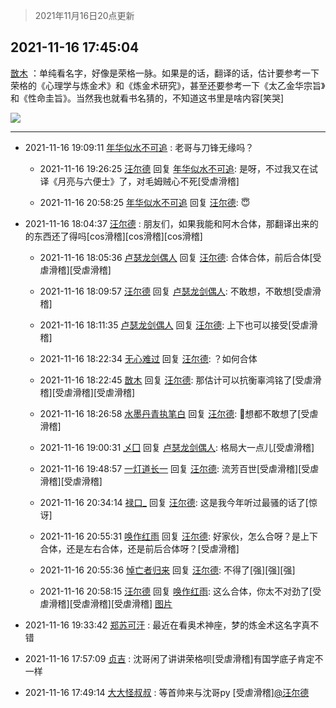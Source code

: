 > 2021年11月16日20点更新
<link rel="stylesheet" href="https://cdn.jsdelivr.net/gh/taotie6/sampleJSON@main/css/photo_show.css">
<meta name="referrer" content="no-referrer" />


 ## 2021-11-16 17:45:04 

 [㪚木](https://www.coolapk.com/feed/31514026?shareKey=M2FiZTdiNTdiZDNlNjE5MzgxNjM~) ：单纯看名字，好像是荣格一脉。如果是的话，翻译的话，估计要参考一下荣格的《心理学与炼金术》和《炼金术研究》，甚至还要参考一下《太乙金华宗旨》和《性命圭旨》。当然我也就看书名猜的，不知道这书里是啥内容[笑哭] 

<div class="album">
<img class="img-item" src="http://image.coolapk.com/feed/2018/1217/07/1081091_1545003920_5732@216x196.gif" />
</div>

 ------- 

- 2021-11-16 19:09:11 [年华似水不可追](uid=625421) : 老哥与刀锋无缘吗？ 

    - 2021-11-16 19:26:25 [汪尔德](uid=1595236) 回复 [年华似水不可追](uid=625421): 是呀，不过我又在试译《月亮与六便士》了，对毛姆贼心不死[受虐滑稽] 

    - 2021-11-16 20:58:25 [年华似水不可追](uid=625421) 回复 [汪尔德](uid=1595236): 😇 

- 2021-11-16 18:04:37 [汪尔德](uid=1595236) : 朋友们，如果我能和阿木合体，那翻译出来的的东西还了得吗[cos滑稽][cos滑稽][cos滑稽] 

    - 2021-11-16 18:05:36 [卢瑟龙剑偶人](uid=1258650) 回复 [汪尔德](uid=1595236): 合体合体，前后合体[受虐滑稽][受虐滑稽] 

    - 2021-11-16 18:09:57 [汪尔德](uid=1595236) 回复 [卢瑟龙剑偶人](uid=1258650): 不敢想，不敢想[受虐滑稽] 

    - 2021-11-16 18:11:35 [卢瑟龙剑偶人](uid=1258650) 回复 [汪尔德](uid=1595236): 上下也可以接受[受虐滑稽] 

    - 2021-11-16 18:22:34 [无心难过](uid=3681127) 回复 [汪尔德](uid=1595236): ？如何合体 

    - 2021-11-16 18:22:45 [㪚木](uid=1081091) 回复 [汪尔德](uid=1595236): 那估计可以抗衡辜鸿铭了[受虐滑稽][受虐滑稽][受虐滑稽] 

    - 2021-11-16 18:26:58 [水墨丹青执笔白](uid=3060746) 回复 [汪尔德](uid=1595236): 🤺想都不敢想了[受虐滑稽] 

    - 2021-11-16 19:00:31 [乄囗](uid=759206) 回复 [卢瑟龙剑偶人](uid=1258650): 格局大一点儿[受虐滑稽] 

    - 2021-11-16 19:48:57 [一灯道长一](uid=2901910) 回复 [汪尔德](uid=1595236): 流芳百世[受虐滑稽][受虐滑稽][受虐滑稽] 

    - 2021-11-16 20:34:14 [禄口_](uid=1005884) 回复 [汪尔德](uid=1595236): 这是我今年听过最骚的话了[惊讶] 

    - 2021-11-16 20:55:31 [唤作红雨](uid=3306791) 回复 [汪尔德](uid=1595236): 好家伙，怎么合呀？是上下合体，还是左右合体，还是前后合体呀？[受虐滑稽] 

    - 2021-11-16 20:55:36 [悼亡者归来](uid=2627573) 回复 [汪尔德](uid=1595236): 不得了[强][强][强] 

    - 2021-11-16 20:58:15 [汪尔德](uid=1595236) 回复 [唤作红雨](uid=3306791): 这么合体，你太不对劲了[受虐滑稽][受虐滑稽][受虐滑稽] [图片](http://image.coolapk.com/feed/2021/1116/20/1595236_a2632b9f_7494_6155@1148x780.jpeg)

- 2021-11-16 19:33:42 [郑苏可汗](uid=678781) : 最近在看奥术神座，梦的炼金术这名字真不错 

- 2021-11-16 17:57:09 [贞吉](uid=2727798) : 沈哥闲了讲讲荣格呗[受虐滑稽]有国学底子肯定不一样 

- 2021-11-16 17:49:14 [大大怪叔叔](uid=956235) : 等首帅来与沈哥py [受虐滑稽]<a class="feed-link-uname" href="/u/汪尔德">@汪尔德</a> 

